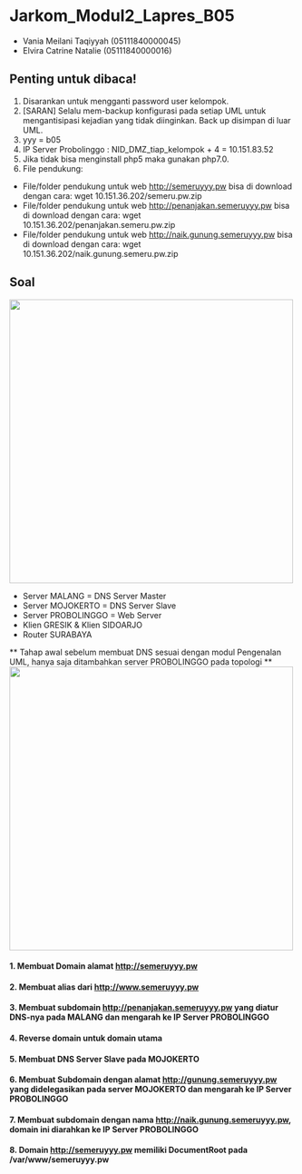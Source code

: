 # Jarkom_Modul2_Lapres_B05

- Vania Meilani Taqiyyah (05111840000045)
- Elvira Catrine Natalie (05111840000016)

## Penting untuk dibaca!
1. Disarankan untuk mengganti password user kelompok.
2. [SARAN] Selalu mem-backup konfigurasi pada setiap UML untuk mengantisipasi kejadian yang tidak
  diinginkan. Back up disimpan di luar UML.
3. yyy = b05
4. IP Server Probolinggo : NID_DMZ_tiap_kelompok + 4 = 10.151.83.52
5. Jika tidak bisa menginstall php5 maka gunakan php7.0.
6. File pendukung: 
  - File/folder pendukung untuk web http://semeruyyy.pw bisa di download dengan cara:
  wget 10.151.36.202/semeru.pw.zip
  - File/folder pendukung untuk web http://penanjakan.semeruyyy.pw bisa di download dengan cara:
  wget 10.151.36.202/penanjakan.semeru.pw.zip
  - File/folder pendukung untuk web http://naik.gunung.semeruyyy.pw bisa di download dengan cara:
  wget 10.151.36.202/naik.gunung.semeru.pw.zip
  
## Soal
<img src="https://user-images.githubusercontent.com/61219556/98789471-ea231880-2434-11eb-8375-b9219c917a68.PNG" width="500" height="auto">

- Server MALANG       = DNS Server Master
- Server MOJOKERTO    = DNS Server Slave
- Server PROBOLINGGO  = Web Server
- Klien GRESIK & Klien SIDOARJO
- Router SURABAYA

** Tahap awal sebelum membuat DNS sesuai dengan modul Pengenalan UML, hanya saja ditambahkan server PROBOLINGGO pada topologi **
<img src="https://user-images.githubusercontent.com/61219556/98794126-42f5af80-243b-11eb-8f91-8aa742186803.PNG" width="500" height="auto">

#### 1. Membuat Domain alamat http://semeruyyy.pw
#### 2. Membuat alias dari http://www.semeruyyy.pw
#### 3. Membuat subdomain http://penanjakan.semeruyyy.pw yang diatur DNS-nya pada MALANG dan mengarah ke IP Server PROBOLINGGO 
#### 4. Reverse domain untuk domain utama
#### 5. Membuat DNS Server Slave pada MOJOKERTO
#### 6. Membuat Subdomain dengan alamat http://gunung.semeruyyy.pw yang didelegasikan pada server MOJOKERTO dan mengarah ke IP Server PROBOLINGGO
#### 7. Membuat subdomain dengan nama http://naik.gunung.semeruyyy.pw, domain ini diarahkan ke IP Server PROBOLINGGO
#### 8. Domain http://semeruyyy.pw memiliki DocumentRoot pada /var/www/semeruyyy.pw 
#### 

 
 
  
 
  
  
